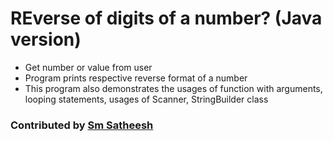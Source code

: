# REverse of digits of a number? (Java version)
* Get number or value from user <br/>
* Program prints respective reverse format of a number <br />
* This program also demonstrates the usages of function with arguments, looping statements, usages of Scanner, StringBuilder class <br />

### Contributed by [Sm Satheesh](https://github.com/smsatheesh)
